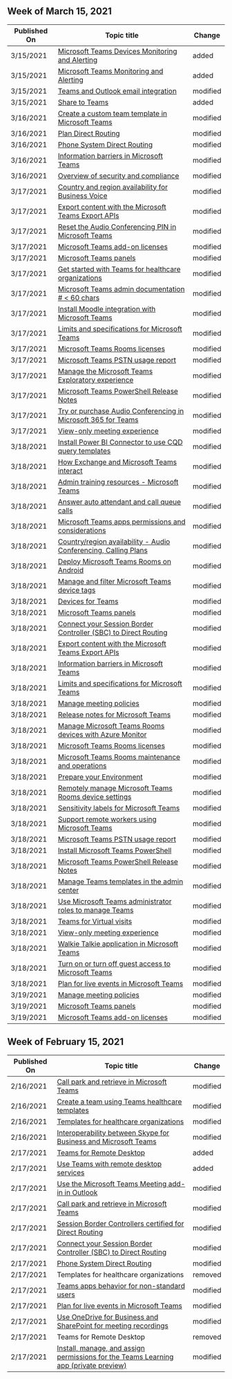 <!-- This file is generated automatically each week. Changes made to this file will be overwritten.-->




## Week of March 15, 2021


| Published On |Topic title | Change |
|------|------------|--------|
| 3/15/2021 | [Microsoft Teams Devices Monitoring and Alerting](../alerts/device-health-status.md) | added |
| 3/15/2021 | [Microsoft Teams Monitoring and Alerting](../alerts/teams-admin-alerts.md) | added |
| 3/15/2021 | [Teams and Outlook email integration](../teams-outlook-email-integration.md) | modified |
| 3/15/2021 | [Share to Teams](../teams-outlook-share-teams.md) | added |
| 3/16/2021 | [Create a custom team template in Microsoft Teams](../create-a-team-template.md) | modified |
| 3/16/2021 | [Plan Direct Routing](../direct-routing-plan.md) | modified |
| 3/16/2021 | [Phone System Direct Routing](../direct-routing-protocols-sip.md) | modified |
| 3/16/2021 | [Information barriers in Microsoft Teams](../information-barriers-in-teams.md) | modified |
| 3/16/2021 | [Overview of security and compliance](../security-compliance-overview.md) | modified |
| 3/17/2021 | [Country and region availability for Business Voice](../business-voice/country-region-availability.md) | modified |
| 3/17/2021 | [Export content with the Microsoft Teams Export APIs](../export-teams-content.md) | modified |
| 3/17/2021 | [Reset the Audio Conferencing PIN in Microsoft Teams](../reset-the-audio-conferencing-pin-in-teams.md) | modified |
| 3/17/2021 | [Microsoft Teams add-on licenses](../teams-add-on-licensing/microsoft-teams-add-on-licensing.md) | modified |
| 3/17/2021 | [Microsoft Teams panels](../devices/teams-panels.md) | modified |
| 3/17/2021 | [Get started with Teams for healthcare organizations](../expand-teams-across-your-org/healthcare/teams-in-hc.md) | modified |
| 3/17/2021 | [Microsoft Teams admin documentation # < 60 chars](../index.yml) | modified |
| 3/17/2021 | [Install Moodle integration with Microsoft Teams](../install-moodle-integration.md) | modified |
| 3/17/2021 | [Limits and specifications for Microsoft Teams](../limits-specifications-teams.md) | modified |
| 3/17/2021 | [Microsoft Teams Rooms licenses](../rooms/rooms-licensing.md) | modified |
| 3/17/2021 | [Microsoft Teams PSTN usage report](../teams-analytics-and-reports/pstn-usage-report.md) | modified |
| 3/17/2021 | [Manage the Microsoft Teams Exploratory experience](../teams-exploratory.md) | modified |
| 3/17/2021 | [Microsoft Teams PowerShell Release Notes](../teams-powershell-release-notes.md) | modified |
| 3/17/2021 | [Try or purchase Audio Conferencing in Microsoft 365 for Teams](../try-or-purchase-audio-conferencing-in-office-365-for-teams.md) | modified |
| 3/17/2021 | [View-only meeting experience](../view-only-meeting-experience.md) | modified |
| 3/18/2021 | [Install Power BI Connector to use CQD query templates](../cqd-power-bi-connector.md) | modified |
| 3/18/2021 | [How Exchange and Microsoft Teams interact](../exchange-teams-interact.md) | modified |
| 3/18/2021 | [Admin training resources - Microsoft Teams](../itadmin-readiness.md) | modified |
| 3/18/2021 | [Answer auto attendant and call queue calls](../answer-auto-attendant-and-call-queue-calls.md) | modified |
| 3/18/2021 | [Microsoft Teams apps permissions and considerations](../app-permissions.md) | modified |
| 3/18/2021 | [Country/region availability - Audio Conferencing, Calling Plans](../country-and-region-availability-for-audio-conferencing-and-calling-plans/country-and-region-availability-for-audio-conferencing-and-calling-plans.md) | modified |
| 3/18/2021 | [Deploy Microsoft Teams Rooms on Android](../devices/collab-bar-deploy.md) | modified |
| 3/18/2021 | [Manage and filter Microsoft Teams device tags](../devices/manage-device-tags.md) | modified |
| 3/18/2021 | [Devices for Teams](../devices/teams-ip-phones.md) | modified |
| 3/18/2021 | [Microsoft Teams panels](../devices/teams-panels.md) | modified |
| 3/18/2021 | [Connect your Session Border Controller (SBC) to Direct Routing](../direct-routing-connect-the-sbc.md) | modified |
| 3/18/2021 | [Export content with the Microsoft Teams Export APIs](../export-teams-content.md) | modified |
| 3/18/2021 | [Information barriers in Microsoft Teams](../information-barriers-in-teams.md) | modified |
| 3/18/2021 | [Limits and specifications for Microsoft Teams](../limits-specifications-teams.md) | modified |
| 3/18/2021 | [Manage meeting policies](../meeting-policies-in-teams.md) | modified |
| 3/18/2021 | [Release notes for Microsoft Teams](../release-notes/release-notes.md) | modified |
| 3/18/2021 | [Manage Microsoft Teams Rooms devices with Azure Monitor](../rooms/azure-monitor-manage.md) | modified |
| 3/18/2021 | [Microsoft Teams Rooms licenses](../rooms/rooms-licensing.md) | modified |
| 3/18/2021 | [Microsoft Teams Rooms maintenance and operations](../rooms/rooms-operations.md) | modified |
| 3/18/2021 | [Prepare your Environment](../rooms/rooms-prep.md) | modified |
| 3/18/2021 | [Remotely manage Microsoft Teams Rooms device settings](../rooms/xml-config-file.md) | modified |
| 3/18/2021 | [Sensitivity labels for Microsoft Teams](../sensitivity-labels.md) | modified |
| 3/18/2021 | [Support remote workers using Microsoft Teams](../support-remote-work-with-teams.md) | modified |
| 3/18/2021 | [Microsoft Teams PSTN usage report](../teams-analytics-and-reports/pstn-usage-report.md) | modified |
| 3/18/2021 | [Install Microsoft Teams PowerShell](../teams-powershell-install.md) | modified |
| 3/18/2021 | [Microsoft Teams PowerShell Release Notes](../teams-powershell-release-notes.md) | modified |
| 3/18/2021 | [Manage Teams templates in the admin center](../templates-policies.md) | modified |
| 3/18/2021 | [Use Microsoft Teams administrator roles to manage Teams](../using-admin-roles.md) | modified |
| 3/18/2021 | [Teams for Virtual visits](../expand-teams-across-your-org/healthcare/ehr-admin.md) | modified |
| 3/18/2021 | [View-only meeting experience](../view-only-meeting-experience.md) | modified |
| 3/18/2021 | [Walkie Talkie application in Microsoft Teams](../walkie-talkie.md) | modified |
| 3/18/2021 | [Turn on or turn off guest access to Microsoft Teams](../set-up-guests.md) | modified |
| 3/18/2021 | [Plan for live events in Microsoft Teams](../teams-live-events/plan-for-teams-live-events.md) | modified |
| 3/19/2021 | [Manage meeting policies](../meeting-policies-in-teams.md) | modified |
| 3/19/2021 | [Microsoft Teams panels](../devices/teams-panels.md) | modified |
| 3/19/2021 | [Microsoft Teams add-on licenses](../teams-add-on-licensing/microsoft-teams-add-on-licensing.md) | modified |


## Week of February 15, 2021


| Published On |Topic title | Change |
|------|------------|--------|
| 2/16/2021 | [Call park and retrieve in Microsoft Teams](../call-park-and-retrieve.md) | modified |
| 2/16/2021 | [Create a team using Teams healthcare templates](../expand-teams-across-your-org/healthcare/healthcare-templates-admin-console.md) | modified |
| 2/16/2021 | [Templates for healthcare organizations](../expand-teams-across-your-org/healthcare/healthcare-templates-admin-console.md) | modified |
| 2/16/2021 | [Interoperability between Skype for Business and Microsoft Teams](../teams-and-skypeforbusiness-coexistence-and-interoperability.md) | modified |
| 2/17/2021 | [Teams for Remote Desktop](/MicrosoftTeams/teams-for-rdp) | added |
| 2/17/2021 | [Use Teams with remote desktop services](../teams-on-rdp.md) | added |
| 2/17/2021 | [Use the Microsoft Teams Meeting add-in in Outlook](../teams-add-in-for-outlook.md) | modified |
| 2/17/2021 | [Call park and retrieve in Microsoft Teams](../call-park-and-retrieve.md) | modified |
| 2/17/2021 | [Session Border Controllers certified for Direct Routing](../direct-routing-border-controllers.md) | modified |
| 2/17/2021 | [Connect your Session Border Controller (SBC) to Direct Routing](../direct-routing-connect-the-sbc.md) | modified |
| 2/17/2021 | [Phone System Direct Routing](../direct-routing-protocols-sip.md) | modified |
| 2/17/2021 | Templates for healthcare organizations | removed |
| 2/17/2021 | [Teams apps behavior for non-standard users](../non-standard-users.md) | modified |
| 2/17/2021 | [Plan for live events in Microsoft Teams](../teams-live-events/plan-for-teams-live-events.md) | modified |
| 2/17/2021 | [Use OneDrive for Business and SharePoint for meeting recordings](../tmr-meeting-recording-change.md) | modified |
| 2/17/2021 | Teams for Remote Desktop | removed |
| 2/17/2021 | [Install, manage, and assign permissions for the Teams Learning app (private preview)](../teams-learning-app-overview.md) | modified |
